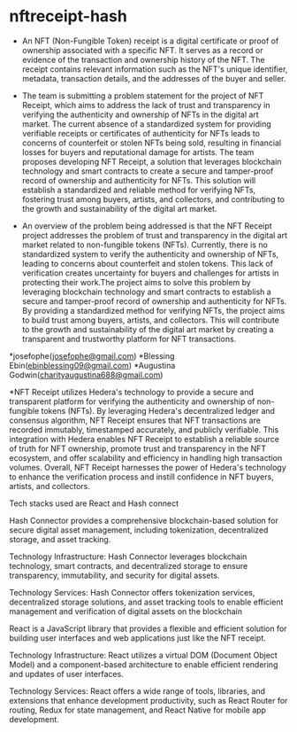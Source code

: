 # nftreceipt-hash
* An NFT (Non-Fungible Token) receipt is a digital certificate or proof of ownership associated with a specific NFT. It serves as a record or evidence of the transaction and ownership history of the NFT. The receipt contains relevant information such as the NFT's unique identifier, metadata, transaction details, and the addresses of the buyer and seller.

*  The team is submitting a problem statement for the project of NFT Receipt, which aims to address the lack of trust and transparency in verifying the authenticity and ownership of NFTs in the digital art market. The current absence of a standardized system for providing verifiable receipts or certificates of authenticity for NFTs leads to concerns of counterfeit or stolen NFTs being sold, resulting in financial losses for buyers and reputational damage for artists. The team proposes developing NFT Receipt, a solution that leverages blockchain technology and smart contracts to create a secure and tamper-proof record of ownership and authenticity for NFTs. This solution will establish a standardized and reliable method for verifying NFTs, fostering trust among buyers, artists, and collectors, and contributing to the growth and sustainability of the digital art market.

* An overview of the problem being addressed is that the NFT Receipt project addresses the problem of trust and transparency in the digital art market related to non-fungible tokens (NFTs). Currently, there is no standardized system to verify the authenticity and ownership of NFTs, leading to concerns about counterfeit and stolen tokens. This lack of verification creates uncertainty for buyers and challenges for artists in protecting their work.The project aims to solve this problem by leveraging blockchain technology and smart contracts to establish a secure and tamper-proof record of ownership and authenticity for NFTs. By providing a standardized method for verifying NFTs, the project aims to build trust among buyers, artists, and collectors. This will contribute to the growth and sustainability of the digital art market by creating a transparent and trustworthy platform for NFT transactions.

*josefophe(josefophe@gmail.com)
*Blessing Ebin(ebinblessing09@gmail.com)
*Augustina Godwin(charityaugustina688@gmail.com)

*NFT Receipt utilizes Hedera's technology to provide a secure and transparent platform for verifying the authenticity and ownership of non-fungible tokens (NFTs). By leveraging Hedera's decentralized ledger and consensus algorithm, NFT Receipt ensures that NFT transactions are recorded immutably, timestamped accurately, and publicly verifiable. This integration with Hedera enables NFT Receipt to establish a reliable source of truth for NFT ownership, promote trust and transparency in the NFT ecosystem, and offer scalability and efficiency in handling high transaction volumes. Overall, NFT Receipt harnesses the power of Hedera's technology to enhance the verification process and instill confidence in NFT buyers, artists, and collectors.

Tech stacks used are React and Hash connect

Hash Connector provides a comprehensive blockchain-based solution for secure digital asset management, including tokenization, decentralized storage, and asset tracking.

Technology Infrastructure: Hash Connector leverages blockchain technology, smart contracts, and decentralized storage to ensure transparency, immutability, and security for digital assets.

Technology Services: Hash Connector offers tokenization services, decentralized storage solutions, and asset tracking tools to enable efficient management and verification of digital assets on the blockchain

React is a JavaScript library that provides a flexible and efficient solution for building user interfaces and web applications just like the NFT receipt.

Technology Infrastructure: React utilizes a virtual DOM (Document Object Model) and a component-based architecture to enable efficient rendering and updates of user interfaces.

Technology Services: React offers a wide range of tools, libraries, and extensions that enhance development productivity, such as React Router for routing, Redux for state management, and React Native for mobile app development.
